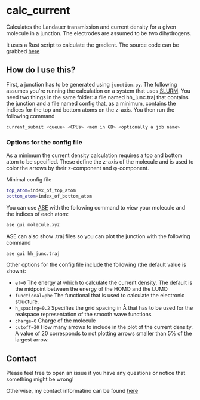 # calc_current
Calculates the Landauer transmission and current density for a given molecule in a junction. The electrodes are assumed to be two dihydrogens.

It uses a Rust script to calculate the gradient. The source code can be grabbed [here](https://github.com/chem-william/gradient04)

## How do I use this?
First, a junction has to be generated using `junction.py`.
The following assumes you're running the calculation on a system that uses [SLURM](https://slurm.schedmd.com/documentation.html).
You need two things in the same folder: a file named hh_junc.traj that contains the junction and a file named config that, as a minimum, contains the indices for the top and bottom atoms on the z-axis. You then run the following command
```bash
current_submit <queue> <CPUs> <mem in GB> <optionally a job name>
```

### Options for the config file
As a minimum the current density calculation requires a top and bottom atom to be specified. These define the z-axis of the molecule and is used to color the arrows by their z-component and φ-component.

Minimal config file
```bash
top_atom=index_of_top_atom
bottom_atom=index_of_bottom_atom
```

You can use [ASE](https://wiki.fysik.dtu.dk/ase/) with the following command to view your molecule and the indices of each atom:
```bash
ase gui molecule.xyz
```
ASE can also show .traj files so you can plot the junction with the following command
```bash
ase gui hh_junc.traj
```

Other options for the config file include the following (the default value is shown):
* ```ef=0``` The energy at which to calculate the current density. The default is the midpoint between the energy of the HOMO and the LUMO
* ```functional=pbe``` The functional that is used to calculate the electronic structure.
* ```h_spacing=0.2``` Specifies the grid spacing in Å that has to be used for the realspace representation of the smooth wave functions
* ```charge=0``` Charge of the molecule
* ```cutoff=20``` How many arrows to include in the plot of the current density. A value of 20 corresponds to not plotting arrows smaller than 5% of the largest arrow.

## Contact
Please feel free to open an issue if you have any questions or notice that something might be wrong!

Otherwise, my contact informatino can be found [here](https://chem.ku.dk/ansatte/alle/?pure=en%2Fpersons%2Fwilliam-brojoergensen(0abe1d7c-55a6-4da3-b351-57568c14316b).html)
